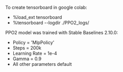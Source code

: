 To create tensorboard in google colab:

- %load_ext tensorboard
- %tensorboard --logdir ./PPO2_logs/

PPO2 model was trained with Stable Baselines 2.10.0: 
- Policy = 'MlpPolicy'
- Steps = 200k
- Learning Rate = 1e-4
- Gamma = 0.9
- All other parameters default
